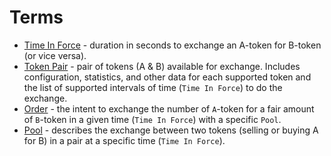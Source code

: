 # Terms

- [Time In Force][timeInForce] - duration in seconds to exchange an A-token for B-token (or vice versa). 
- [Token Pair][tokenPair] - pair of tokens (A & B) available for exchange. Includes configuration, statistics, and other data for each supported token and the list of supported intervals of time (`Time In Force`) to do the exchange. 
- [Order][order] - the intent to exchange the number of `A`-token for a fair amount of `B`-token in a given time (`Time In Force`) with a specific `Pool`.  
- [Pool][pool] - describes the exchange between two tokens (selling or buying A for B) in a pair at a specific time (`Time In Force`).


[order]: https://github.com/askibin/twamm/blob/master/app/packages/twamm-types/%40types/twamm-types.d.ts#L16-L27 
[pool]: https://github.com/askibin/twamm/blob/master/app/packages/twamm-types/%40types/twamm-types.d.ts#L45-L54 
[timeInForce]: https://github.com/askibin/twamm/blob/master/app/packages/twamm-types/%40types/twamm-types.d.ts#L7
[tokenPair]: https://github.com/askibin/twamm/blob/master/app/packages/twamm-types/%40types/twamm-types.d.ts#L76-L100 
